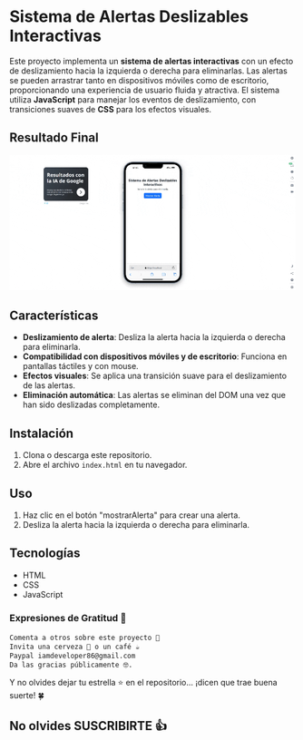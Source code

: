 # Sistema de Alertas Deslizables Interactivas

Este proyecto implementa un **sistema de alertas interactivas** con un efecto de deslizamiento hacia la izquierda o derecha para eliminarlas. Las alertas se pueden arrastrar tanto en dispositivos móviles como de escritorio, proporcionando una experiencia de usuario fluida y atractiva. El sistema utiliza **JavaScript** para manejar los eventos de deslizamiento, con transiciones suaves de **CSS** para los efectos visuales.

## Resultado Final
![demo](https://raw.githubusercontent.com/urian121/imagenes-proyectos-github/refs/heads/master/Sistema%20de%20Alertas%20Deslizables%20Interactivas.gif)

## Características

- **Deslizamiento de alerta**: Desliza la alerta hacia la izquierda o derecha para eliminarla.
- **Compatibilidad con dispositivos móviles y de escritorio**: Funciona en pantallas táctiles y con mouse.
- **Efectos visuales**: Se aplica una transición suave para el deslizamiento de las alertas.
- **Eliminación automática**: Las alertas se eliminan del DOM una vez que han sido deslizadas completamente.

## Instalación

1. Clona o descarga este repositorio.
2. Abre el archivo `index.html` en tu navegador.

## Uso

1. Haz clic en el botón "mostrarAlerta" para crear una alerta.
2. Desliza la alerta hacia la izquierda o derecha para eliminarla.

## Tecnologías

- HTML
- CSS
- JavaScript

### Expresiones de Gratitud 🎁

    Comenta a otros sobre este proyecto 📢
    Invita una cerveza 🍺 o un café ☕
    Paypal iamdeveloper86@gmail.com
    Da las gracias públicamente 🤓.


Y no olvides dejar tu estrella ⭐ en el repositorio...
¡dicen que trae buena suerte! 🍀

## No olvides SUSCRIBIRTE 👍
